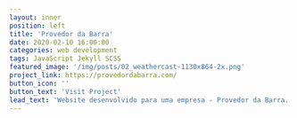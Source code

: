 ```yaml
---
layout: inner
position: left
title: 'Provedor da Barra'
date: 2020-02-10 16:00:00
categories: web development
tags: JavaScript Jekyll SCSS
featured_image: '/img/posts/02_weathercast-1130x864-2x.png'
project_link: https://provedordabarra.com/
button_icon: ''
button_text: 'Visit Project'
lead_text: 'Website desenvolvido para uma empresa - Provedor da Barra.'
---
```

